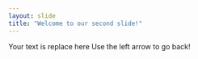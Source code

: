 ```yaml
---
layout: slide
title: "Welcome to our second slide!"
---
```

Your text is replace here
Use the left arrow to go back!

